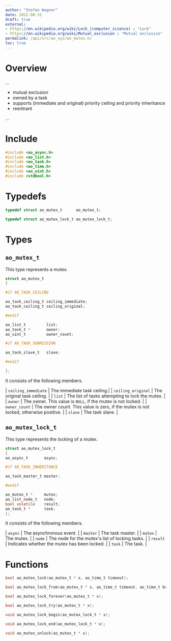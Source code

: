 ```yaml
---
author: "Stefan Wagner"
date: 2022-08-31
draft: true
external:
- https://en.wikipedia.org/wiki/Lock_(computer_science) : "Lock"
- https://en.wikipedia.org/wiki/Mutual_exclusion : "Mutual exclusion"
permalink: /api/src/ao_sys/ao_mutex.h/
toc: true
---
```


# Overview

...

- mutual exclusion
- owned by a task
- supports (immediate and original) priority ceiling and priority inheritance
- reentrant

...

# Include

```c
#include <ao_async.h>
#include <ao_list.h>
#include <ao_task.h>
#include <ao_time.h>
#include <ao_uint.h>
#include <stdbool.h>
```

# Typedefs

```c
typedef struct ao_mutex_t      ao_mutex_t;
```

```c
typedef struct ao_mutex_lock_t ao_mutex_lock_t;
```

# Types

## `ao_mutex_t`

This type represents a mutex.

```c
struct ao_mutex_t
{

#if AO_TASK_CEILING

ao_task_ceiling_t ceiling_immediate;
ao_task_ceiling_t ceiling_original;

#endif

ao_list_t         list;
ao_task_t *       owner;
ao_uint_t         owner_count;

#if AO_TASK_SUBMISSION

ao_task_slave_t   slave;

#endif

};
```

It consists of the following members.

| `ceiling_immediate` | The immediate task ceiling.|
| `ceiling_original` | The original task ceiling. |
| `list` | The list of tasks attempting to lock the mutex. |
| `owner` | The owner. This value is `NULL`, if the mutex is not locked. |
| `owner_count` | The owner count. This value is zero, if the mutex is not locked, otherwise positive. |
| `slave` | The task slave. |

## `ao_mutex_lock_t`

This type represents the locking of a mutex.

```c
struct ao_mutex_lock_t
{
ao_async_t       async;

#if AO_TASK_INHERITANCE

ao_task_master_t master;

#endif

ao_mutex_t *     mutex;
ao_list_node_t   node;
bool volatile    result;
ao_task_t *      task;
};
```

It consists of the following members.

| `async` | The asynchronous event. |
| `master` | The task master. |
| `mutex` | The mutex. |
| `node` | The node for the mutex's list of locking tasks. |
| `result` | Indicates whether the mutex has been locked. |
| `task` | The task. |

# Functions

```c
bool ao_mutex_lock(ao_mutex_t * x, ao_time_t timeout);
```

```c
bool ao_mutex_lock_from(ao_mutex_t * x, ao_time_t timeout, ao_time_t beginning);
```

```c
bool ao_mutex_lock_forever(ao_mutex_t * x);
```

```c
bool ao_mutex_lock_try(ao_mutex_t * x);
```

```c
void ao_mutex_lock_begin(ao_mutex_lock_t * x);
```

```c
void ao_mutex_lock_end(ao_mutex_lock_t * x);
```

```c
void ao_mutex_unlock(ao_mutex_t * x);
```
